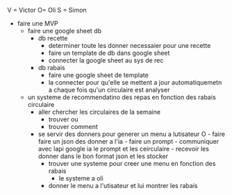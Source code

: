 V = Victor O= Oli S = Simon


- faire une MVP
    - faire une google sheet db
        - db recette
            - determiner toute les donner necessaier pour une recette
            - faire un template de db dans google sheet
            - connecter la google sheet au sys de rec
        - db rabais
            - faire une google sheet de template
            - la connecter pour qu'elle se mettent a jour automatiquemetn a chaque fois qu'un circulaire est analyser
    - un systeme de recommendatino des repas en fonction des rabais circulaire
        - aller chercher les circulaires de la semaine
            - trouver ou 
            - trouver comment
        - se servir des donners pour generer un menu a lutisateur
           O - faire faire un json des donner a l'ia
                - faire un prompt 
                - communiquer avec lapi google ia le prompt et les ceirculaire
                - recevoir les donner dans le bon format json et les stocker
            - trouver une systeme pour creer une menu en fonction des rabais
                - le systeme a oli
            - donner le menu a l'utisateur et lui montrer les rabais
             
